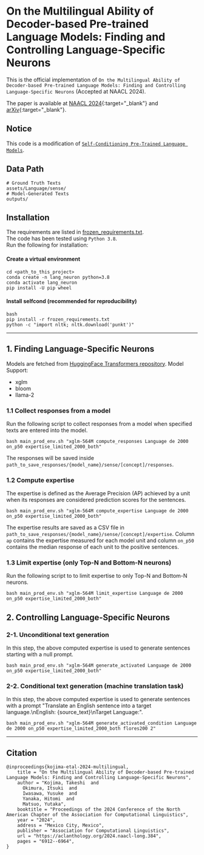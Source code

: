 # On the Multilingual Ability of Decoder-based Pre-trained Language Models: Finding and Controlling Language-Specific Neurons

This is the official implementation of `On the Multilingual Ability of Decoder-based Pre-trained Language Models: Finding and Controlling Language-Specific Neurons` (Accepted at NAACL 2024).

The paper is available at [NAACL 2024](https://aclanthology.org/2024.naacl-long.384/){:target="_blank"} and [arXiv](https://arxiv.org/abs/2404.02431){:target="_blank"}.

## Notice
This code is a modification of [`Self-Conditioning Pre-Trained Language Models`](https://github.com/apple/ml-selfcond/tree/c5e09210838762037ef03ba4cae3413d931ce387).

## Data Path

```
# Ground Truth Texts
assets/Language/sense/
# Model-Generated Texts
outputs/
```

## Installation

The requirements are listed in [frozen_requirements.txt](frozen_requirements.txt).  
The code has been tested using `Python 3.8`.  
Run the following for installation:

#### Create a virtual environment
```
cd <path_to_this_project>
conda create -n lang_neuron python=3.8
conda activate lang_neuron
pip install -U pip wheel
```

#### Install selfcond (recommended for reproducibility)
```
bash
pip install -r frozen_requirements.txt
python -c "import nltk; nltk.download('punkt')"
```

-----
## 1. Finding Language-Specific Neurons

Models are fetched from [HuggingFace Transformers repository](https://huggingface.co/transformers/). 
Model Support:
- xglm
- bloom
- llama-2


### 1.1 Collect responses from a model

Run the following script to collect responses from a model when specified texts are entered into the model.

```
bash main_prod_env.sh "xglm-564M compute_responses Language de 2000 on_p50 expertise_limited_2000_both"
```

The responses will be saved inside `path_to_save_responses/{model_name}/sense/[concept]/responses`.

### 1.2 Compute expertise

The expertise is defined as the Average Precision (AP) achieved by a unit when its responses are considered prediction scores for the sentences.

```
bash main_prod_env.sh "xglm-564M compute_expertise Language de 2000 on_p50 expertise_limited_2000_both"
```

The expertise results are saved as a CSV file in `path_to_save_responses/{model_name}/sense/[concept]/expertise`.
Column `ap` contains the expertise measured for each model unit and column `on_p50` contains the median response of each unit to the positive sentences. 

### 1.3 Limit expertise (only Top-N and Bottom-N neurons)

Run the following script to to limit expertise to only Top-N and Bottom-N neurons.

```
bash main_prod_env.sh "xglm-564M limit_expertise Language de 2000 on_p50 expertise_limited_2000_both"
```

## 2. Controlling Language-Specific Neurons

### 2-1. Unconditional text generation

In this step, the above computed expertise is used to generate sentences starting with a null prompt.

```
bash main_prod_env.sh "xglm-564M generate_activated Language de 2000 on_p50 expertise_limited_2000_both"
```

### 2-2. Conditional text generation (machine translation task)

In this step, the above computed expertise is used to generate sentences with a prompt "Translate an English sentence into a target language.\nEnglish: {source_text}\nTarget Language:".

```
bash main_prod_env.sh "xglm-564M generate_activated_condition Language de 2000 on_p50 expertise_limited_2000_both flores200 2"
```

-----
## Citation
```
@inproceedings{kojima-etal-2024-multilingual,
    title = "On the Multilingual Ability of Decoder-based Pre-trained Language Models: Finding and Controlling Language-Specific Neurons",
    author = "Kojima, Takeshi  and
      Okimura, Itsuki  and
      Iwasawa, Yusuke  and
      Yanaka, Hitomi  and
      Matsuo, Yutaka",
    booktitle = "Proceedings of the 2024 Conference of the North American Chapter of the Association for Computational Linguistics",
    year = "2024",
    address = "Mexico City, Mexico",
    publisher = "Association for Computational Linguistics",
    url = "https://aclanthology.org/2024.naacl-long.384",
    pages = "6912--6964",
}
```
